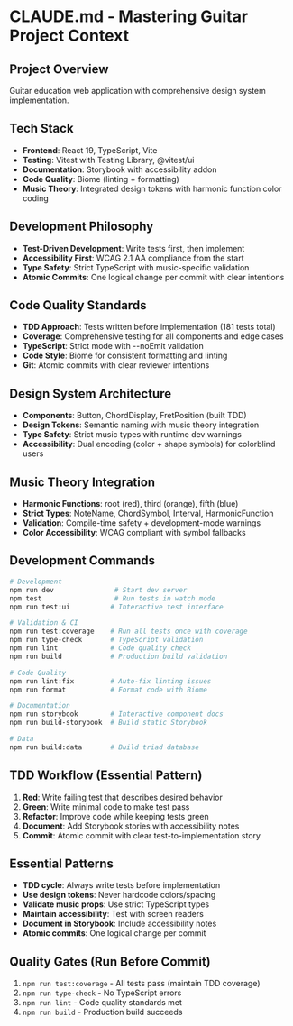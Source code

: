 # CLAUDE.md - Mastering Guitar Project Context

## Project Overview
Guitar education web application with comprehensive design system implementation.

## Tech Stack
- **Frontend**: React 19, TypeScript, Vite
- **Testing**: Vitest with Testing Library, @vitest/ui
- **Documentation**: Storybook with accessibility addon
- **Code Quality**: Biome (linting + formatting)
- **Music Theory**: Integrated design tokens with harmonic function color coding

## Development Philosophy
- **Test-Driven Development**: Write tests first, then implement
- **Accessibility First**: WCAG 2.1 AA compliance from the start
- **Type Safety**: Strict TypeScript with music-specific validation
- **Atomic Commits**: One logical change per commit with clear intentions

## Code Quality Standards
- **TDD Approach**: Tests written before implementation (181 tests total)
- **Coverage**: Comprehensive testing for all components and edge cases
- **TypeScript**: Strict mode with --noEmit validation
- **Code Style**: Biome for consistent formatting and linting
- **Git**: Atomic commits with clear reviewer intentions

## Design System Architecture
- **Components**: Button, ChordDisplay, FretPosition (built TDD)
- **Design Tokens**: Semantic naming with music theory integration
- **Type Safety**: Strict music types with runtime dev warnings
- **Accessibility**: Dual encoding (color + shape symbols) for colorblind users

## Music Theory Integration
- **Harmonic Functions**: root (red), third (orange), fifth (blue)
- **Strict Types**: NoteName, ChordSymbol, Interval, HarmonicFunction
- **Validation**: Compile-time safety + development-mode warnings
- **Color Accessibility**: WCAG compliant with symbol fallbacks

## Development Commands
```bash
# Development
npm run dev               # Start dev server
npm test                  # Run tests in watch mode
npm run test:ui          # Interactive test interface

# Validation & CI
npm run test:coverage    # Run all tests once with coverage
npm run type-check       # TypeScript validation
npm run lint             # Code quality check
npm run build            # Production build validation

# Code Quality
npm run lint:fix         # Auto-fix linting issues
npm run format           # Format code with Biome

# Documentation
npm run storybook        # Interactive component docs
npm run build-storybook  # Build static Storybook

# Data
npm run build:data       # Build triad database
```

## TDD Workflow (Essential Pattern)
1. **Red**: Write failing test that describes desired behavior
2. **Green**: Write minimal code to make test pass
3. **Refactor**: Improve code while keeping tests green
4. **Document**: Add Storybook stories with accessibility notes
5. **Commit**: Atomic commit with clear test-to-implementation story

## Essential Patterns
- **TDD cycle**: Always write tests before implementation
- **Use design tokens**: Never hardcode colors/spacing
- **Validate music props**: Use strict TypeScript types
- **Maintain accessibility**: Test with screen readers
- **Document in Storybook**: Include accessibility notes
- **Atomic commits**: One logical change per commit

## Quality Gates (Run Before Commit)
1. `npm run test:coverage` - All tests pass (maintain TDD coverage)
2. `npm run type-check` - No TypeScript errors  
3. `npm run lint` - Code quality standards met
4. `npm run build` - Production build succeeds